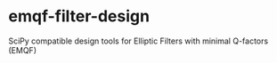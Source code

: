 # emqf-filter-design
SciPy compatible design tools for Elliptic Filters with minimal Q-factors (EMQF)
